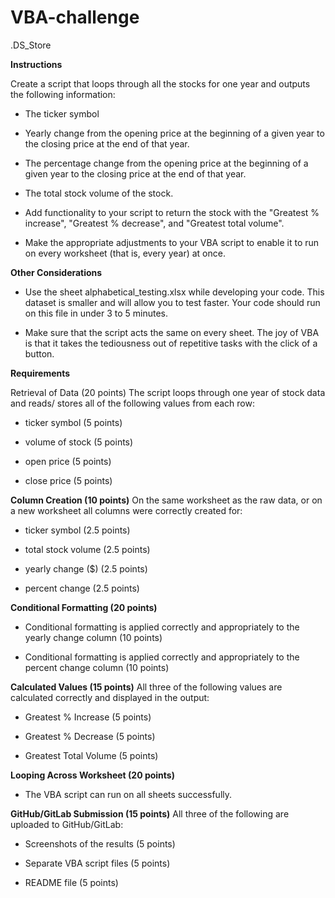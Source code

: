 # VBA-challenge
.DS_Store

**Instructions**

Create a script that loops through all the stocks for one year and outputs the following information:

- The ticker symbol

- Yearly change from the opening price at the beginning of a given year to the closing price at the end of that year.

- The percentage change from the opening price at the beginning of a given year to the closing price at the end of that year.

- The total stock volume of the stock. 

- Add functionality to your script to return the stock with the "Greatest % increase", "Greatest % decrease", and "Greatest total volume". 

- Make the appropriate adjustments to your VBA script to enable it to run on every worksheet (that is, every year) at once.



**Other Considerations**

- Use the sheet alphabetical_testing.xlsx while developing your code. This dataset is smaller and will allow you to test faster. Your code should run on this file in under 3 to 5 minutes.

- Make sure that the script acts the same on every sheet. The joy of VBA is that it takes the tediousness out of repetitive tasks with the click of a button.


**Requirements**

Retrieval of Data (20 points)
The script loops through one year of stock data and reads/ stores all of the following values from each row:

- ticker symbol (5 points)

- volume of stock (5 points)

- open price (5 points)

- close price (5 points)


**Column Creation (10 points)**
On the same worksheet as the raw data, or on a new worksheet all columns were correctly created for:

- ticker symbol (2.5 points)

- total stock volume (2.5 points)

- yearly change ($) (2.5 points)

- percent change (2.5 points)


**Conditional Formatting (20 points)**
- Conditional formatting is applied correctly and appropriately to the yearly change column (10 points)

- Conditional formatting is applied correctly and appropriately to the percent change column (10 points)


**Calculated Values (15 points)**
All three of the following values are calculated correctly and displayed in the output:

- Greatest % Increase (5 points)

- Greatest % Decrease (5 points)

- Greatest Total Volume (5 points)


**Looping Across Worksheet (20 points)**
- The VBA script can run on all sheets successfully.


**GitHub/GitLab Submission (15 points)**
All three of the following are uploaded to GitHub/GitLab:

- Screenshots of the results (5 points)

- Separate VBA script files (5 points)

- README file (5 points)

